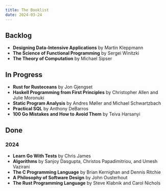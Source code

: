 ```yaml
---
title: The Booklist
date: 2024-03-24
---
```


## Backlog
- **Designing Data-Intensive Applications** by Martin Kleppmann
- **The Science of Functional Programming** by Sergei Winitzki
- **The Theory of Computation** by Michael Sipser


## In Progress
- **Rust for Rusteceans** by Jon Gjengset
- **Haskell Programming from First Principles** by Christopher Allen and Julie Moronuki
- **Static Program Analysis** by Andres Møller and Michael Schwartzbach
- **Practical SQL** by Anthony DeBarros
- **100 Go Mistakes and How to Avoid Them** by Teiva Harsanyi

## Done

### 2024

- **Learn Go With Tests** by Chris James
- **Algorithms** by Sanjoy Dasgupta, Christos Papadimitriou, and Umesh Vazirani
- **The C Programming Language** by Brian Kernighan and Dennis Ritchie
- **A Philosophy of Software Design** by John Ousterhout
- **The Rust Programming Language** by Steve Klabnik and Carol Nichols
